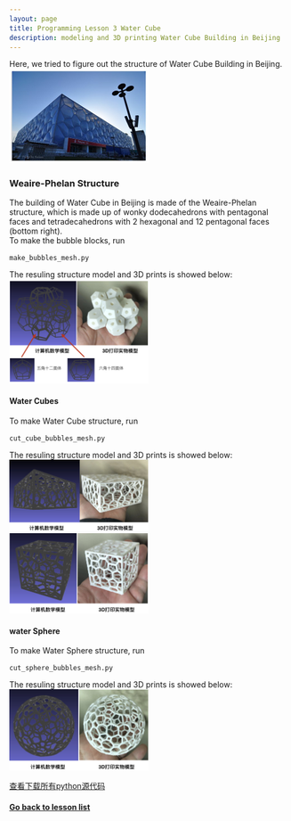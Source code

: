 ```yaml
---
layout: page
title: Programming Lesson 3 Water Cube
description: modeling and 3D printing Water Cube Building in Beijing
---
```


Here, we tried to figure out the structure of Water Cube Building in Beijing.  
<img src="https://github.com/zhazhijibaba/zhazhijibaba_programming_lessons/blob/master/programming_lesson3/Water_Cube_The_National_Aquatics_Center_Chaoyang_Beijing.jpg?raw=true" width="250">    

### Weaire-Phelan Structure  
The building of Water Cube in Beijing is made of the Weaire-Phelan structure, which is made up of wonky dodecahedrons with pentagonal faces and tetradecahedrons with 2 hexagonal and 12 pentagonal faces (bottom right).  
To make the bubble blocks, run  
```
make_bubbles_mesh.py
```
The resuling structure model and 3D prints is showed below:  
<img src="https://github.com/zhazhijibaba/zhazhijibaba_programming_lessons/blob/master/programming_lesson3/3d_bubbles.jpeg?raw=true" width="250">   

#### Water Cubes  
To make Water Cube structure, run  
```
cut_cube_bubbles_mesh.py
```
The resuling structure model and 3D prints is showed below:  
<img src="https://github.com/zhazhijibaba/zhazhijibaba_programming_lessons/blob/master/programming_lesson3/3d_bubble_water_cube.png?raw=true" width="250">   
<img src="https://github.com/zhazhijibaba/zhazhijibaba_programming_lessons/blob/master/programming_lesson3/3d_bubble_cube.png?raw=true" width="250">   
#### water Sphere
To make Water Sphere structure, run  
```
cut_sphere_bubbles_mesh.py
```
The resuling structure model and 3D prints is showed below:  
<img src="https://github.com/zhazhijibaba/zhazhijibaba_programming_lessons/blob/master/programming_lesson3/3d_bubble_sphere.png?raw=true" width="250">   

[查看下载所有python源代码](https://github.com/zhazhijibaba/zhazhijibaba_programming_lessons/tree/master/programming_lesson3)

#### [Go back to lesson list](programming.html)

